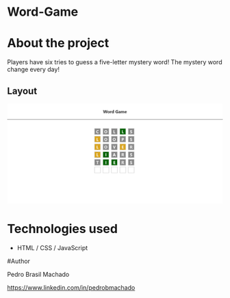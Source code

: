 # Word-Game


# About the project
Players have six tries to guess a five-letter mystery word!
The mystery word change every day!


## Layout 
![Web 1](https://github.com/PedroMachado07/Word-Game/blob/master/wordgamesimg.png)





# Technologies used

- HTML / CSS / JavaScript





#Author

Pedro Brasil Machado

https://www.linkedin.com/in/pedrobmachado







